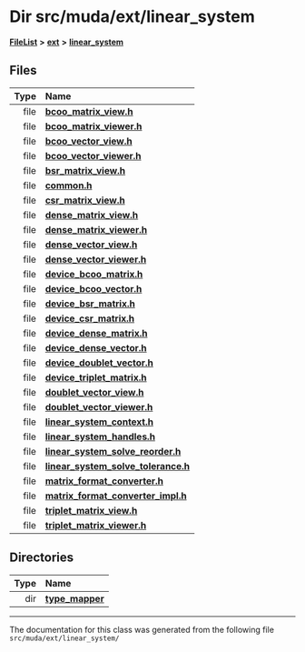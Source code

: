 

# Dir src/muda/ext/linear\_system



[**FileList**](files.md) **>** [**ext**](dir_dee31a662aa40cb7fc08cb07824f4a9a.md) **>** [**linear\_system**](dir_6f09a74f7ee1db37d591c4a0fc2f2223.md)












## Files

| Type | Name |
| ---: | :--- |
| file | [**bcoo\_matrix\_view.h**](bcoo__matrix__view_8h.md) <br> |
| file | [**bcoo\_matrix\_viewer.h**](bcoo__matrix__viewer_8h.md) <br> |
| file | [**bcoo\_vector\_view.h**](bcoo__vector__view_8h.md) <br> |
| file | [**bcoo\_vector\_viewer.h**](bcoo__vector__viewer_8h.md) <br> |
| file | [**bsr\_matrix\_view.h**](bsr__matrix__view_8h.md) <br> |
| file | [**common.h**](common_8h.md) <br> |
| file | [**csr\_matrix\_view.h**](csr__matrix__view_8h.md) <br> |
| file | [**dense\_matrix\_view.h**](dense__matrix__view_8h.md) <br> |
| file | [**dense\_matrix\_viewer.h**](dense__matrix__viewer_8h.md) <br> |
| file | [**dense\_vector\_view.h**](dense__vector__view_8h.md) <br> |
| file | [**dense\_vector\_viewer.h**](dense__vector__viewer_8h.md) <br> |
| file | [**device\_bcoo\_matrix.h**](device__bcoo__matrix_8h.md) <br> |
| file | [**device\_bcoo\_vector.h**](device__bcoo__vector_8h.md) <br> |
| file | [**device\_bsr\_matrix.h**](device__bsr__matrix_8h.md) <br> |
| file | [**device\_csr\_matrix.h**](device__csr__matrix_8h.md) <br> |
| file | [**device\_dense\_matrix.h**](device__dense__matrix_8h.md) <br> |
| file | [**device\_dense\_vector.h**](device__dense__vector_8h.md) <br> |
| file | [**device\_doublet\_vector.h**](device__doublet__vector_8h.md) <br> |
| file | [**device\_triplet\_matrix.h**](device__triplet__matrix_8h.md) <br> |
| file | [**doublet\_vector\_view.h**](doublet__vector__view_8h.md) <br> |
| file | [**doublet\_vector\_viewer.h**](doublet__vector__viewer_8h.md) <br> |
| file | [**linear\_system\_context.h**](linear__system__context_8h.md) <br> |
| file | [**linear\_system\_handles.h**](linear__system__handles_8h.md) <br> |
| file | [**linear\_system\_solve\_reorder.h**](linear__system__solve__reorder_8h.md) <br> |
| file | [**linear\_system\_solve\_tolerance.h**](linear__system__solve__tolerance_8h.md) <br> |
| file | [**matrix\_format\_converter.h**](matrix__format__converter_8h.md) <br> |
| file | [**matrix\_format\_converter\_impl.h**](matrix__format__converter__impl_8h.md) <br> |
| file | [**triplet\_matrix\_view.h**](triplet__matrix__view_8h.md) <br> |
| file | [**triplet\_matrix\_viewer.h**](triplet__matrix__viewer_8h.md) <br> |


## Directories

| Type | Name |
| ---: | :--- |
| dir | [**type\_mapper**](dir_409feac54749c96b1f5e03ed3e08c376.md) <br> |

























































------------------------------
The documentation for this class was generated from the following file `src/muda/ext/linear_system/`


